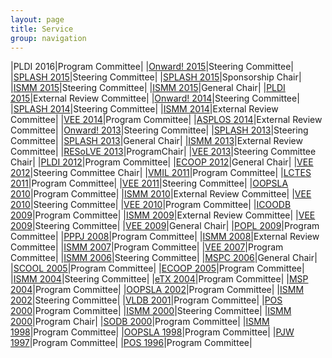```yaml
---
layout: page
title: Service
group: navigation
---
```

|PLDI 2016|Program Committee|
|[Onward! 2015](http://2015.splashcon.org/committee/onward2015-steering-committee)|Steering Committee|
|[SPLASH 2015](http://2015.splashcon.org)|Steering Committee|
|[SPLASH 2015](http://2015.splashcon.org)|Sponsorship Chair|
|[ISMM 2015](http://conf.researchr.org/home/ismm-2015)|Steering Committee|
|[ISMM 2015](http://conf.researchr.org/home/ismm-2015)|General Chair|
|[PLDI 2015](http://conf.researchr.org/home/pldi2015)|External Review Committee|
|[Onward! 2014](http://2014.onward-conference.org)|Steering Committee|
|[SPLASH 2014](http://2014.splashcon.org)|Steering Committee|
|[ISMM 2014](http://ismm2014.cs.tufts.edu)|External Review Committee|
|[VEE 2014](http://vee2014.cs.technion.ac.il)|Program Committee|
|[ASPLOS 2014](https://www.cs.utah.edu/asplos14)|External Review Committee|
|[Onward! 2013](http://onward-conference.org/2013)|Steering Committee|
|[SPLASH 2013](http://splashcon.org/2013)|Steering Committee|
|[SPLASH 2013](http://splashcon.org/2013)|General Chair|
|[ISMM 2013](http://www.cs.technion.ac.il/~erez/ismm13)|External Review Committee|
|[RESoLVE 2013](http://www.cl.cam.ac.uk/research/srg/netos/resolve_2013)|ProgramChair|
|[VEE 2013](http://www.cl.cam.ac.uk/research/srg/netos/vee_2012)|Steering Committee Chair|
|[PLDI 2012](http://pldi12.cs.purdue.edu)|Program Committee|
|[ECOOP 2012](http://ecoop12.cs.purdue.edu)|General Chair|
|[VEE 2012](http://www.cl.cam.ac.uk/research/srg/netos/vee_2012)|Steering Committee Chair|
|[VMIL 2011](http://design.cs.iastate.edu/vmil/2011)|Program Committee|
|[LCTES 2011](http://lctes2011.elis.ugent.be)|Program Committee|
|[VEE 2011](http://www.cs.technion.ac.il/~erez/vee11)|Steering Committee|
|[OOPSLA 2010](http://splashcon.org/2010)|Program Committee|
|[ISMM 2010](https://www.cs.purdue.edu/ISMM10)|External Review Committee|
|[VEE 2010](http://vee2010.cs.princeton.edu)|Steering Committee|
|[VEE 2010](http://vee2010.cs.princeton.edu)|Program Committee|
|[ICOODB 2009](http://www.icoodb2009.ethz.ch)|Program Committee|
|[ISMM 2009](http://sysrun.haifa.il.ibm.com/hrl/ISMM2009)|External Review Committee|
|[VEE 2009](https://www.cs.purdue.edu/VEE09)|Steering Committee|
|[VEE 2009](https://www.cs.purdue.edu/VEE09)|General Chair|
|[POPL 2009](http://cseweb.ucsd.edu/conferences/popl/09)|Program Committee|
|[PPPJ 2008](http://didattica.agentgroup.unimore.it/pppj08)|Program Committee|
|[ISMM 2008](http://www.cs.kent.ac.uk/people/staff/rej/ismm2008)|External Review Committee|
|[ISMM 2007](http://www.eecs.harvard.edu/~greg/ismm07)|Program Committee|
|[VEE 2007](http://vee07.cs.ucsb.edu)|Program Committee|
|[ISMM 2006](http://www.cs.technion.ac.il/~erez/ismm06)|Steering Committee|
|[MSPC 2006](https://www.cs.purdue.edu/MSPC06/Home.html)|General Chair|
|[SCOOL 2005](http://www.oopsla.org/2005/ShowEvent.do?id=183)|Program Committee|
|[ECOOP 2005](http://2005.ecoop.org)|Program Committee|
|[ISMM 2004](http://www.research.ibm.com/ismm04)|Steering Committee|
|[eTX 2004](http://www.oopsla.org/2004/ShowEvent.do?id=207)|Program Committee|
|[MSP 2004](http://msp2004.anu.edu.au)|Program Committee|
|[OOPSLA 2002](http://www.oopsla.org/2002)|Program Committee|
|[ISMM 2002](http://www.cs.kent.ac.uk/events/ismm/ismm02)|Steering Committee|
|[VLDB 2001](http://www.dia.uniroma3.it/vldb2001)|Program Committee|
|[POS 2000](http://www.springer.com/us/book/9783540427353)|Program Committee|
|[ISMM 2000](http://www.cs.kent.ac.uk/events/conf/2000/ismm2000/)|Steering Committee|
|[ISMM 2000](http://www.cs.kent.ac.uk/events/conf/2000/ismm2000/)|Program Chair|
|[SODB 2000](http://www.springer.com/us/book/9783540416647)|Program Committee|
|[ISMM 1998](http://www.sfu.ca/~burton/ismm98.html)|Program Committee|
|[OOPSLA 1998](http://dl.acm.org/citation.cfm?id=286936)|Program Committee|
|[PJW 1997](http://dl.acm.org/citation.cfm?id=974967)|Program Committee|
|[POS 1996](http://www.cis.upenn.edu/~POS96)|Program Committee|
